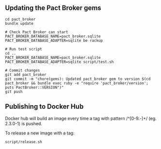 ## Updating the Pact Broker gems

    cd pact_broker
    bundle update

    # Check Pact Broker can start
    PACT_BROKER_DATABASE_NAME=pact_broker.sqlite PACT_BROKER_DATABASE_ADAPTER=sqlite be rackup

    # Run test script
    cd ..
    PACT_BROKER_DATABASE_NAME=pact_broker.sqlite PACT_BROKER_DATABASE_ADAPTER=sqlite script/test.sh

    # Commit changes
    git add pact_broker
    git commit -m "chore(gems): Updated pact_broker gem to version $(cd pact_broker && bundle exec ruby -e "require 'pact_broker/version'; puts PactBroker::VERSION")"
    git push

## Publishing to Docker Hub

Docker hub will build an image every time a tag with pattern /^[0-9.\-]+/ (eg. 2.3.0-1) is pushed.

To release a new image with a tag:

    script/release.sh
